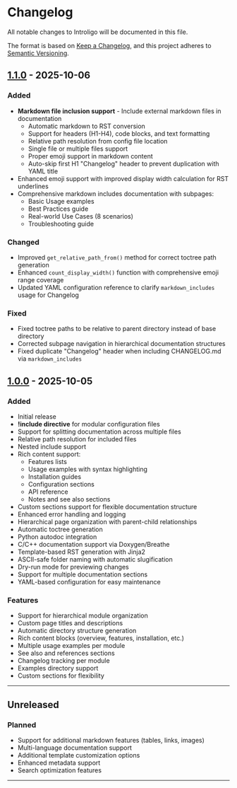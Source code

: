 # Changelog

All notable changes to Introligo will be documented in this file.

The format is based on [Keep a Changelog](https://keepachangelog.com/en/1.0.0/),
and this project adheres to [Semantic Versioning](https://semver.org/spec/v2.0.0.html).

## [1.1.0] - 2025-10-06

### Added
- **Markdown file inclusion support** - Include external markdown files in documentation
  - Automatic markdown to RST conversion
  - Support for headers (H1-H4), code blocks, and text formatting
  - Relative path resolution from config file location
  - Single file or multiple files support
  - Proper emoji support in markdown content
  - Auto-skip first H1 "Changelog" header to prevent duplication with YAML title
- Enhanced emoji support with improved display width calculation for RST underlines
- Comprehensive markdown includes documentation with subpages:
  - Basic Usage examples
  - Best Practices guide
  - Real-world Use Cases (8 scenarios)
  - Troubleshooting guide

### Changed
- Improved `get_relative_path_from()` method for correct toctree path generation
- Enhanced `count_display_width()` function with comprehensive emoji range coverage
- Updated YAML configuration reference to clarify `markdown_includes` usage for Changelog

### Fixed
- Fixed toctree paths to be relative to parent directory instead of base directory
- Corrected subpage navigation in hierarchical documentation structures
- Fixed duplicate "Changelog" header when including CHANGELOG.md via `markdown_includes`

## [1.0.0] - 2025-10-05

### Added
- Initial release
- **!include directive** for modular configuration files
- Support for splitting documentation across multiple files
- Relative path resolution for included files
- Nested include support
- Rich content support:
  - Features lists
  - Usage examples with syntax highlighting
  - Installation guides
  - Configuration sections
  - API reference
  - Notes and see also sections
- Custom sections support for flexible documentation structure
- Enhanced error handling and logging
- Hierarchical page organization with parent-child relationships
- Automatic toctree generation
- Python autodoc integration
- C/C++ documentation support via Doxygen/Breathe
- Template-based RST generation with Jinja2
- ASCII-safe folder naming with automatic slugification
- Dry-run mode for previewing changes
- Support for multiple documentation sections
- YAML-based configuration for easy maintenance

### Features
- Support for hierarchical module organization
- Custom page titles and descriptions
- Automatic directory structure generation
- Rich content blocks (overview, features, installation, etc.)
- Multiple usage examples per module
- See also and references sections
- Changelog tracking per module
- Examples directory support
- Custom sections for flexibility

---

## Unreleased

### Planned
- Support for additional markdown features (tables, links, images)
- Multi-language documentation support
- Additional template customization options
- Enhanced metadata support
- Search optimization features

---

[1.1.0]: https://github.com/JakubBrzezo/introligo/compare/1.0.0...v1.1.0
[1.0.0]: https://github.com/JakubBrzezo/introligo/releases/tag/v1.0.0
